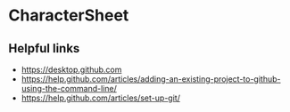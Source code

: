 # CharacterSheet

## Helpful links
* https://desktop.github.com
* https://help.github.com/articles/adding-an-existing-project-to-github-using-the-command-line/
* https://help.github.com/articles/set-up-git/
